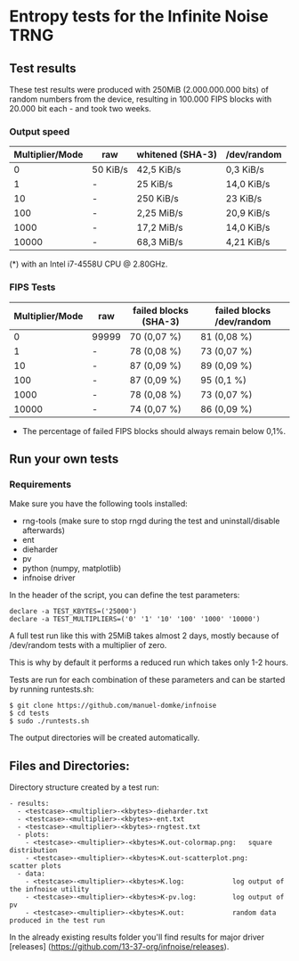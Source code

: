 # Entropy tests for the Infinite Noise TRNG

## Test results

These test results were produced with 250MiB 
(2.000.000.000 bits) of random numbers from the device,
resulting in 100.000 FIPS blocks with 20.000 bit each - and took two weeks.

### Output speed
|Multiplier/Mode|raw|whitened (SHA-3)|/dev/random|
|----|----|----|----|
|               0 | 50 KiB/s | 42,5 KiB/s | 0,3  KiB/s  |
|               1 |    -     | 25   KiB/s | 14,0 KiB/s  |
|              10 |    -     | 250  KiB/s | 23   KiB/s  |
|             100 |    -     | 2,25 MiB/s | 20,9 KiB/s  |
|            1000 |    -     | 17,2 MiB/s | 14,0 KiB/s  |
|           10000 |    -     | 68,3 MiB/s | 4,21 KiB/s  |

(*) with an Intel i7-4558U CPU @ 2.80GHz.

### FIPS Tests

| Multiplier/Mode | raw  | failed blocks (SHA-3) | failed blocks /dev/random |
|-----------------|------|--------------|--------------|
|               0 | 99999| 70 (0,07 %)  | 81 (0,08 %)  |
|               1 |   -  | 78 (0,08 %)  | 73 (0,07 %)  |
|              10 |   -  | 87 (0,09 %)  | 89 (0,09 %)  |
|             100 |   -  | 87 (0,09 %)  | 95 (0,1 %)    |
|            1000 |   -  | 78  (0,08 %)  | 73 (0,07 %)   |
|           10000 |   -  | 74  (0,07 %)  | 86  (0,09 %)  |

* The percentage of failed FIPS blocks should always remain below 0,1%. 

## Run your own tests

### Requirements

Make sure you have the following tools installed:

- rng-tools (make sure to stop rngd during the test and uninstall/disable afterwards)
- ent
- dieharder
- pv
- python (numpy, matplotlib)
- infnoise driver

In the header of the script, you can define the test parameters:
```
declare -a TEST_KBYTES=('25000')
declare -a TEST_MULTIPLIERS=('0' '1' '10' '100' '1000' '10000')
```
A full test run like this with 25MiB takes almost 2 days, mostly because of /dev/random 
tests with a multiplier of zero.

This is why by default it performs a reduced run which takes only 1-2 hours.

Tests are run for each combination of these parameters and can be started by running runtests.sh:
```
$ git clone https://github.com/manuel-domke/infnoise
$ cd tests
$ sudo ./runtests.sh
```
The output directories will be created automatically.

## Files and Directories:
Directory structure created by a test run:

	- results: 
	  - <testcase>-<multiplier>-<kbytes>-dieharder.txt
	  - <testcase>-<multiplier>-<kbytes>-ent.txt
	  - <testcase>-<multiplier>-<kbytes>-rngtest.txt
	  - plots:
	    - <testcase>-<multiplier>-<kbytes>K.out-colormap.png: 	square distribution
	    - <testcase>-<multiplier>-<kbytes>K.out-scatterplot.png:	scatter plots
	  - data:
	    - <testcase>-<multiplier>-<kbytes>K.log: 			log output of the infnoise utility
	    - <testcase>-<multiplier>-<kbytes>K-pv.log: 		log output of pv
	    - <testcase>-<multiplier>-<kbytes>K.out:			random data produced in the test run

In the already existing results folder you'll find results for major driver [releases] (https://github.com/13-37-org/infnoise/releases).
